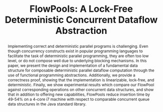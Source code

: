 ---
category: publications
isconference: true
title: "FlowPools: A Lock-Free Deterministic Concurrent Dataflow Abstraction"
authors: "Aleksandar Prokopec, Heather Miller, Tobias Schlatter, Philipp Haller, and Martin Odersky"
conference: "Languages and Compilers for Parallel Computing"
abbrv: LCPC
location: "Tokyo, Japan"
pdf: "http://infoscience.epfl.ch/record/180265/files/lcpc2012.pdf"
abstract: 'Implementing correct and deterministic parallel programs is challenging. Even though concurrency constructs exist in popular programming languages to facilitate the task of deterministic parallel programming, they are often too low level, or do not compose well due to underlying blocking mechanisms. In this paper, we present the design and implementation of a fundamental data structure for composable deterministic parallel dataflow computation through the use of functional programming abstractions. Additionally, we provide a correctness proof, showing that the implementation is linearizable, lock-free, and deterministic. Finally, we show experimental results which compare our FlowPool against corresponding operations on other concurrent data structures, and show that in addition to offering new capabilities, FlowPools reduce insertion time by 49-54% on a 4-core i7 machine with respect to comparable concurrent queue data structures in the Java standard library.'
---